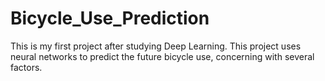 # Bicycle_Use_Prediction
This is my first project after studying Deep Learning. This project uses neural networks to predict the future bicycle use, concerning with several factors.
